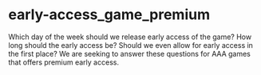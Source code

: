 # early-access_game_premium
Which day of the week should we release early access of the game? How long should the early access be? Should we even allow for early access in the first place? We are seeking to answer these questions for AAA games that offers premium early access.
